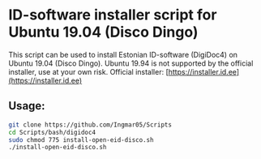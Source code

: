 # ID-software installer script for Ubuntu 19.04 (Disco Dingo)

This script can be used to install Estonian ID-software (DigiDoc4) on Ubuntu 19.04 (Disco Dingo).
Ubuntu 19.94 is not supported by the official installer, use at your own risk.
Official installer: [https://installer.id.ee](https://installer.id.ee)

## Usage:
```bash
git clone https://github.com/Ingmar05/Scripts
cd Scripts/bash/digidoc4
sudo chmod 775 install-open-eid-disco.sh
./install-open-eid-disco.sh
```
